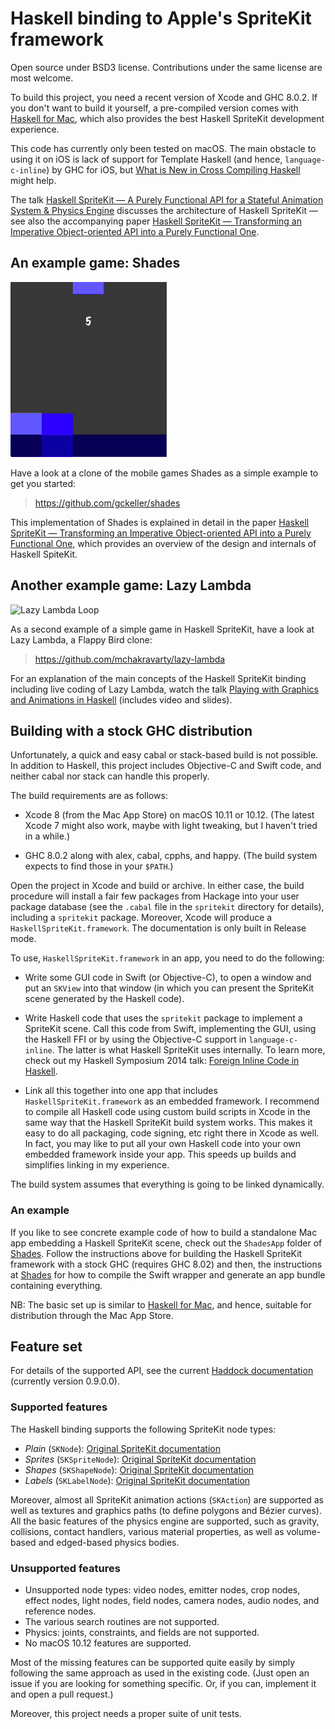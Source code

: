 # Haskell binding to Apple's SpriteKit framework

Open source under BSD3 license. Contributions under the same license are most welcome.

To build this project, you need a recent version of Xcode and GHC 8.0.2. If you don't want to build it yourself, a pre-compiled version comes with [Haskell for Mac](http://haskellformac.com), which also provides the best Haskell SpriteKit development experience.

This code has currently only been tested on macOS. The main obstacle to using it on iOS is lack of support for Template Haskell (and hence, `language-c-inline`) by GHC for iOS, but [What is New in Cross Compiling Haskell](https://medium.com/@zw3rk/what-is-new-in-cross-compiling-haskell-cf9c9a590ac8) might help.

The talk [Haskell SpriteKit — A Purely Functional API for a Stateful Animation System & Physics Engine](https://speakerdeck.com/mchakravarty/haskell-spritekit-a-purely-functional-api-for-a-stateful-animation-system-and-physics-engine) discusses the architecture of Haskell SpriteKit — see also the accompanying paper [Haskell SpriteKit — Transforming an Imperative Object-oriented API into a Purely Functional One](https://raw.githubusercontent.com/mchakravarty/HaskellSpriteKit/master/docs/papers/spritekit.pdf).

## An example game: Shades

![Shades Loop](https://raw.githubusercontent.com/gckeller/shades/master/images/ShadesLoop.gif)

Have a look at a clone of the mobile games Shades as a simple example to get you started:

> https://github.com/gckeller/shades

This implementation of Shades is explained in detail in the paper [Haskell SpriteKit — Transforming an Imperative Object-oriented API into a Purely Functional One](http://raw.githubusercontent.com/mchakravarty/HaskellSpriteKit/master/docs/papers/spritekit.pdf), which provides an overview of the design and internals of Haskell SpiteKit.


## Another example game: Lazy Lambda

![Lazy Lambda Loop](https://raw.githubusercontent.com/mchakravarty/lazy-lambda/master/images/LazyLambdaLoop.gif)

As a second example of a simple game in Haskell SpriteKit, have a look at Lazy Lambda, a Flappy Bird clone:

> https://github.com/mchakravarty/lazy-lambda

For an explanation of the main concepts of the Haskell SpriteKit binding including live coding of Lazy Lambda, watch the talk [Playing with Graphics and Animations in Haskell](https://speakerdeck.com/mchakravarty/playing-with-graphics-and-animations-in-haskell) (includes video and slides).


## Building with a stock GHC distribution

Unfortunately, a quick and easy cabal or stack-based build is not possible. In addition to Haskell, this project includes Objective-C and Swift code, and neither cabal nor stack can handle this properly.

The build requirements are as follows:

* Xcode 8 (from the Mac App Store) on macOS 10.11 or 10.12. (The latest Xcode 7 might also work, maybe with light tweaking, but I haven't tried in a while.)

* GHC 8.0.2 along with alex, cabal, cpphs, and happy. (The build system expects to find those in your `$PATH`.)

Open the project in Xcode and build or archive. In either case, the build procedure will install a fair few packages from Hackage into your user package database (see the `.cabal` file in the `spritekit` directory for details), including a `spritekit` package. Moreover, Xcode will produce a `HaskellSpriteKit.framework`. The documentation is only built in Release mode.

To use, `HaskellSpriteKit.framework` in an app, you need to do the following:

* Write some GUI code in Swift (or Objective-C), to open a window and put an `SKView` into that window (in which you can present the SpriteKit scene generated by the Haskell code).

* Write Haskell code that uses the `spritekit` package to implement a SpriteKit scene. Call this code from Swift, implementing the GUI, using the Haskell FFI or by using the Objective-C support in `language-c-inline`. The latter is what Haskell SpriteKit uses internally. To learn more, check out my Haskell Symposium 2014 talk: [Foreign Inline Code in Haskell](https://speakerdeck.com/mchakravarty/foreign-inline-code-in-haskell-haskell-symposium-2014).

* Link all this together into one app that includes `HaskellSpriteKit.framework` as an embedded framework. I recommend to compile all Haskell code using custom build scripts in Xcode in the same way that the Haskell SpriteKit build system works. This makes it easy to do all packaging, code signing, etc right there in Xcode as well. In fact, you may like to put all your own Haskell code into your own embedded framework inside your app. This speeds up builds and simplifies linking in my experience.

The build system assumes that everything is going to be linked dynamically.

### An example

If you like to see concrete example code of how to build a standalone Mac app embedding a Haskell SpriteKit scene, check out the `ShadesApp` folder of [Shades](https://github.com/gckeller/shades). Follow the instructions above for building the Haskell SpriteKit framework with a stock GHC (requires GHC 8.02) and then, the instructions at [Shades](https://github.com/gckeller/shades) for how to compile the Swift wrapper and generate an app bundle containing everything.

NB: The basic set up is similar to [Haskell for Mac](http://haskellformac.com), and hence, suitable for distribution through the Mac App Store.

## Feature set

For details of the supported API, see the current [Haddock documentation](http://support.hfm.io/1.3/api/spritekit-0.9.0.0/Graphics-SpriteKit.html) (currently version 0.9.0.0).

### Supported features

The Haskell binding supports the following SpriteKit node types:

* *Plain* (`SKNode`): [Original SpriteKit documentation](https://developer.apple.com/reference/spritekit/sknode?language=objc)
* *Sprites* (`SKSpriteNode`): [Original SpriteKit documentation](https://developer.apple.com/reference/spritekit/skspritenode?language=objc)
* *Shapes* (`SKShapeNode`): [Original SpriteKit documentation](https://developer.apple.com/reference/spritekit/skshapenode?language=objc)
* *Labels* (`SKLabelNode`): [Original SpriteKit documentation](https://developer.apple.com/reference/spritekit/sklabelnode?language=objc)

Moreover, almost all SpriteKit animation actions (`SKAction`) are supported as well as textures and graphics paths (to define polygons and Bézier curves). All the basic features of the physics engine are supported, such as gravity, collisions, contact handlers, various material properties, as well as volume-based and edged-based physics bodies.

### Unsupported features

* Unsupported node types: video nodes, emitter nodes, crop nodes, effect nodes, light nodes, field nodes, camera nodes, audio nodes, and reference nodes.
* The various search routines are not supported.
* Physics: joints, constraints, and fields are not supported.
* No macOS 10.12 features are supported.

Most of the missing features can be supported quite easily by simply following the same approach as used in the existing code. (Just open an issue if you are looking for something specific. Or, if you can, implement it and open a pull request.)

Moreover, this project needs a proper suite of unit tests.
